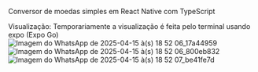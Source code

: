 Conversor de moedas simples em React Native com TypeScript

Visualização:
Temporariamente a visualização é feita pelo terminal usando expo (Expo Go)
![Imagem do WhatsApp de 2025-04-15 à(s) 18 52 06_17a44959](https://github.com/user-attachments/assets/6f55b0dc-7794-45ad-9233-d2d87d6d78ce)
![Imagem do WhatsApp de 2025-04-15 à(s) 18 52 06_800eb832](https://github.com/user-attachments/assets/78f415a4-6fbe-46aa-aac7-bee84d5485a3)
![Imagem do WhatsApp de 2025-04-15 à(s) 18 52 07_be41fe7d](https://github.com/user-attachments/assets/ac61af0d-be9b-4829-9511-98406a884265)
